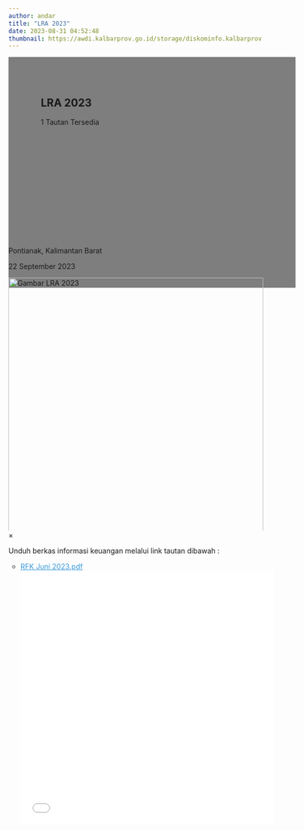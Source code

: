 ```yaml
---
author: andar
title: "LRA 2023"
date: 2023-08-31 04:52:48
thumbnail: https://awdi.kalbarprov.go.id/storage/diskominfo.kalbarprov.app/Informasi Keuangan/thumbnails/X954mNBD7TLcwjDE7YTVhukmnpJ5q3tjVt37GzLa.jpg
---
```

<section class="">
    <div class="relative bg-white dark:bg-gray-600" style="height: 360px; background-image: url('https://awdi.kalbarprov.go.id/storage/diskominfo.kalbarprov.app/Informasi Keuangan/thumbnails/X954mNBD7TLcwjDE7YTVhukmnpJ5q3tjVt37GzLa.jpg'); background-repeat: no-repeat; background-position: center; background-size: 100% auto;">
        <div style="background: rgba(0,0,0,0.5); width: 100%; height: 100%; padding: 48px 32px;" class="absolute bottom-0 left-0">
            <div class="container-besar" style="height: 100%; padding: 0 32px;">
                <div class="absolute bottom-8">
                    <h2 class="text-white font-bold text-4xl mb-2">LRA 2023</h2>
                    <p class="text-white">1 Tautan Tersedia</p>
                </div>
            </div>
        </div>
    </div>
    <div class="bg-white dark:bg-gray-900">
        <div style="width: 100%; height: auto;" class="container-besar flex align-center px-8 py-3">
            <i class="fas fa-map-marker-alt black-fill white-fill mr-2" style="font-size: 24px"></i>
            <p class="mr-8">Pontianak, Kalimantan Barat</p>
            <i style="font-size: 24px;" class="far fa-calendar text-black dark:text-white mr-2"></i>
            <p class="mr-8">22 September 2023</p>
        </div>
    </div>
</section>
<div class="">
    <div class="mb-16 mt-8 px-8" style="max-height: 500px; overflow: hidden">
        <img id="myImg" class="mx-auto" src="https://awdi.kalbarprov.go.id/storage/diskominfo.kalbarprov.app/Informasi Keuangan/thumbnails/X954mNBD7TLcwjDE7YTVhukmnpJ5q3tjVt37GzLa.jpg" alt="Gambar LRA 2023" style="width: 100%; max-width: 600px;">
    </div>
    <div id="myModal" class="modal">
        <span class="close">&times;</span>
        <img class="modal-content" id="img01">
        <div id="caption"></div>
    </div>
</div>
<div class="container-besar">
    <div class="mb-16 mt-8 px-8">
        <p>Unduh berkas informasi keuangan melalui link tautan dibawah :</p>
        <ul style="list-style-type: circle" class="ml-8">
            <li>
                <a title="RFK Juni 2023.pdf" href="/file/7ZA8gR0L6ktdKBbJaNrb.pdf" style="color: #3598db; text-decoration: underline;" class="text-secondary pdf-link">
                    RFK Juni 2023.pdf
                    <div class="pdf-preview">
                        <embed src="/file/7ZA8gR0L6ktdKBbJaNrb.pdf" type="application/pdf" width="500" height="500"/>
                    </div>
                </a>
            </li>
        </ul>
    </div>
</div>